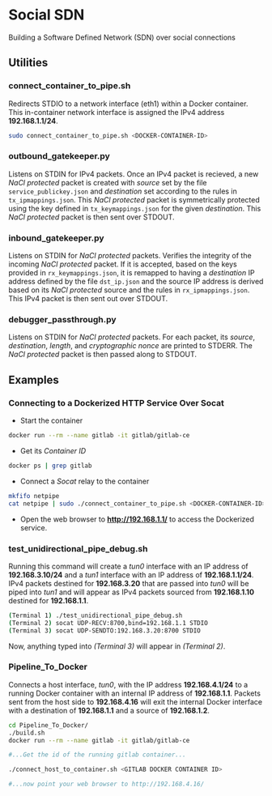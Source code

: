 # Social SDN
Building a Software Defined Network (SDN) over social connections

## Utilities

### connect_container_to_pipe.sh

Redirects STDIO to a network interface (eth1) within a Docker container.
This in-container network interface is assigned the IPv4
address **192.168.1.1/24**.

```bash
sudo connect_container_to_pipe.sh <DOCKER-CONTAINER-ID>
```

### outbound_gatekeeper.py

Listens on STDIN for IPv4 packets. Once an IPv4 packet is recieved, a
new *NaCl protected* packet is created with *source* set by the file
`service_publickey.json` and *destination* set according to the rules
in `tx_ipmappings.json`. This *NaCl protected* packet is symmetrically
protected using the key defined in `tx_keymappings.json` for the given
*destination*. This *NaCl protected* packet is then sent over STDOUT.

### inbound_gatekeeper.py

Listens on STDIN for *NaCl protected* packets. Verifies the integrity
of the incoming *NaCl protected* packet. If it is accepted, based on
the keys provided in `rx_keymappings.json`, it is remapped to having a
*destination* IP address defined by the file `dst_ip.json` and the
source IP address is derived based on its *NaCl protected* source and
the rules in `rx_ipmappings.json`. This IPv4 packet is then sent out
over STDOUT.

### debugger_passthrough.py

Listens on STDIN for *NaCl protected* packets. For each packet, its
*source*, *destination*, *length*, and *cryptographic nonce* are printed
to STDERR. The *NaCl protected* packet is then passed along to STDOUT.

## Examples

### Connecting to a Dockerized HTTP Service Over Socat

- Start the container

```bash
docker run --rm --name gitlab -it gitlab/gitlab-ce
```

- Get its *Container ID*

```bash
docker ps | grep gitlab
```

- Connect a *Socat* relay to the container

```bash
mkfifo netpipe
cat netpipe | sudo ./connect_container_to_pipe.sh <DOCKER-CONTAINER-ID> | sudo socat -d -d STDIO TUN:192.168.1.2/24,up > netpipe
```

- Open the web browser to **http://192.168.1.1/** to access the Dockerized service.

### test_unidirectional_pipe_debug.sh

Running this command will create a *tun0* interface with an IP address
of **192.168.3.10/24** and a *tun1* interface with an IP address of
**192.168.1.1/24**. IPv4 packets destined for **192.168.3.20** that are
passed into *tun0* will be piped into *tun1* and will appear as IPv4
packets sourced from **192.168.1.10** destined for **192.168.1.1**.

```bash
(Terminal 1) ./test_unidirectional_pipe_debug.sh
(Terminal 2) socat UDP-RECV:8700,bind=192.168.1.1 STDIO
(Terminal 3) socat UDP-SENDTO:192.168.3.20:8700 STDIO
```

Now, anything typed into *(Terminal 3)* will appear in *(Terminal 2)*.

### Pipeline_To_Docker

Connects a host interface, *tun0*, with the IP
address **192.168.4.1/24** to a running Docker container with an
internal IP address of **192.168.1.1**. Packets sent from the host side
to **192.168.4.16** will exit the internal Docker interface with a
destination of **192.168.1.1** and a source of **192.168.1.2**.

```bash
cd Pipeline_To_Docker/
./build.sh
docker run --rm --name gitlab -it gitlab/gitlab-ce

#...Get the id of the running gitlab container...

./connect_host_to_container.sh <GITLAB DOCKER CONTAINER ID>

#...now point your web browser to http://192.168.4.16/
```
